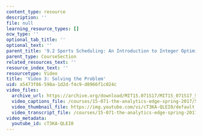 ```yaml
---
content_type: resource
description: ''
file: null
learning_resource_types: []
ocw_type: ''
optional_tab_title: ''
optional_text: ''
parent_title: '9.2 Sports Scheduling: An Introduction to Integer Optimization '
parent_type: CourseSection
related_resources_text: ''
resource_index_text: ''
resourcetype: Video
title: 'Video 3: Solving the Problem'
uid: a5473f86-598a-1d2d-f4c9-d8966f1c024c
video_files:
  archive_url: https://archive.org/download/MIT15.071S17/MIT15_071S17_Session_9.2.05_300k.mp4
  video_captions_file: /courses/15-071-the-analytics-edge-spring-2017/583c2f581cfb59b2bb6aef64eec0e57b_cT3KA-QLEI0.vtt
  video_thumbnail_file: https://img.youtube.com/vi/cT3KA-QLEI0/default.jpg
  video_transcript_file: /courses/15-071-the-analytics-edge-spring-2017/b66de10ab47097d8f8914b25215d03b3_cT3KA-QLEI0.pdf
video_metadata:
  youtube_id: cT3KA-QLEI0
---
```

